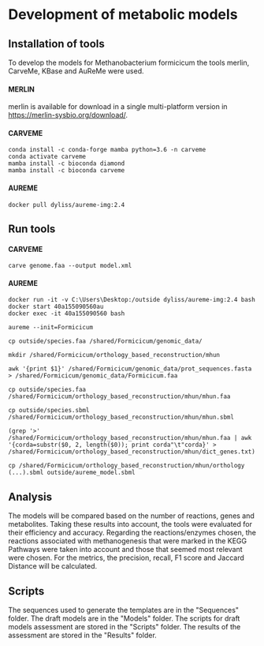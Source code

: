 # Development of metabolic models

## Installation of tools

To develop the models for Methanobacterium formicicum the tools merlin, CarveMe, KBase and AuReMe were used. 

#### MERLIN
merlin is available for download in a single multi-platform version in https://merlin-sysbio.org/download/.

#### CARVEME
```
conda install -c conda-forge mamba python=3.6 -n carveme 
conda activate carveme
mamba install -c bioconda diamond
mamba install -c bioconda carveme
```

#### AUREME
```
docker pull dyliss/aureme-img:2.4
```

## Run tools

#### CARVEME
```
carve genome.faa --output model.xml
```

#### AUREME
```
docker run -it -v C:\Users\Desktop:/outside dyliss/aureme-img:2.4 bash
docker start 40a155090560au
docker exec -it 40a155090560 bash

aureme --init=Formicicum

cp outside/species.faa /shared/Formicicum/genomic_data/

mkdir /shared/Formicicum/orthology_based_reconstruction/mhun

awk '{print $1}' /shared/Formicicum/genomic_data/prot_sequences.fasta > /shared/Formicicum/genomic_data/Formicicum.faa

cp outside/species.faa /shared/Formicicum/orthology_based_reconstruction/mhun/mhun.faa

cp outside/species.sbml /shared/Formicicum/orthology_based_reconstruction/mhun/mhun.sbml

(grep '>' /shared/Formicicum/orthology_based_reconstruction/mhun/mhun.faa | awk '{corda=substr($0, 2, length($0)); print corda"\t"corda}' > /shared/Formicicum/orthology_based_reconstruction/mhun/dict_genes.txt)

cp /shared/Formicicum/orthology_based_reconstruction/mhun/orthology (...).sbml outside/aureme_model.sbml
```

## Analysis

The models will be compared based on the number of reactions, genes and metabolites. Taking these results into account, the tools were evaluated for their efficiency and accuracy.
Regarding the reactions/enzymes chosen, the reactions associated with methanogenesis that were marked in the KEGG Pathways were taken into account and those that seemed most relevant were chosen. 
For the metrics, the precision, recall, F1 score and Jaccard Distance will be calculated. 

## Scripts
The sequences used to generate the templates are in the "Sequences" folder.
The draft models are in the "Models" folder.
The scripts for draft models assessment are stored in the "Scripts" folder.
The results of the assessment are stored in the "Results" folder.
